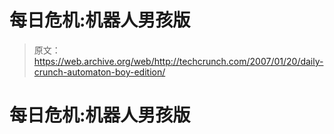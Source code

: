 # 每日危机:机器人男孩版

> 原文：<https://web.archive.org/web/http://techcrunch.com/2007/01/20/daily-crunch-automaton-boy-edition/>

# 每日危机:机器人男孩版